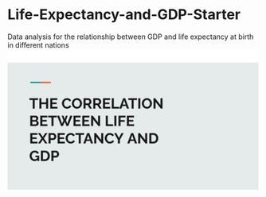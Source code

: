 # Life-Expectancy-and-GDP-Starter
Data analysis for the relationship between GDP and life expectancy at birth in different nations
![Image Alt text](/presentation/GDP_LEAB_01.png)
